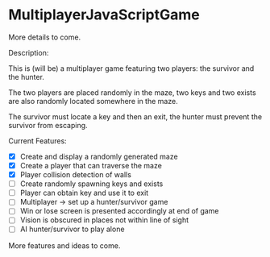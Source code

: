 # MultiplayerJavaScriptGame

More details to come.

Description:

This is (will be) a multiplayer game featuring two players: the survivor and the hunter.

The two players are placed randomly in the maze, two keys and two exists are also randomly located somewhere in the maze.

The survivor must locate a key and then an exit, the hunter must prevent the survivor from escaping.


Current Features:
- [X] Create and display a randomly generated maze
- [x] Create a player that can traverse the maze
- [X] Player collision detection of walls
- [ ] Create randomly spawning keys and exists
- [ ] Player can obtain key and use it to exit
- [ ] Multiplayer -> set up a hunter/survivor game
- [ ] Win or lose screen is presented accordingly at end of game
- [ ] Vision is obscured in places not within line of sight
- [ ] AI hunter/survivor to play alone

More features and ideas to come.
